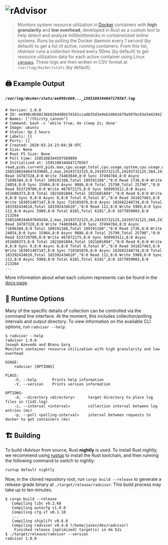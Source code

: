 # ![rAdvisor](https://i.imgur.com/aYdn3MV.png)

> Monitors system resource utilization in [Docker](https://www.docker.com/) containers with **high granularity** and **low overhead**, developed in Rust as a custom tool to help detect and analyze millibottlenecks in containerized online systems. Runs by polling the Docker daemon every 1 second (by default) to get a list of active, running containers. From this list, rAdvisor runs a collection thread every 50ms (by default) to get resource utilization data for each active container using Linux [`cgroups`](https://access.redhat.com/documentation/en-us/red_hat_enterprise_linux/6/html/resource_management_guide/ch01). These logs are then written in CSV format at `/var/log/docker/stats` (by default).

## 🖨️ Example Output

##### `/var/log/docker/stats/ee998c6b9..._1585108344647176567.log`

```csv
# Version: 1.0.0
# ID: ee998c6b98236b820dd8b57d161ccad635d3e9eb14841679a997bc03e5442942
# Names: ["/thirsty_cannon"]
# Command: bash -c 'while true; do sleep 2s; done'
# Image: ubuntu
# Status: Up 2 hours
# Labels: {}
# Ports: []
# Created: 2020-03-24 23:04:38 UTC
# Size: None
# Root FS Size: None
# Poll time: 1585108344597589099
# Initialized at: 1585108344647176567
read,pids.current,pids.max,cpu.usage.total,cpu.usage.system,cpu.usage.user,cpu.usage.percpu,cpu.stat.user,cpu.stat.system,cpu.throttling.periods,cpu.throttling.throttled.count,cpu.throttling.throttled.time,memory.usage.current,memory.usage.max,memory.limit.hard,memory.limit.soft,memory.failcnt,memory.hiearchical_limit.memory,memory.hiearchical_limit.memoryswap,memory.cache,memory.rss.all,memory.rss.huge,memory.mapped,memory.swap,memory.paged.in,memory.paged.out,memory.fault.total,memory.fault.major,memory.anon.inactive,memory.anon.active,memory.file.inactive,memory.file.active,memory.unevictable,blkio.service.bytes,blkio.service.ios,blkio.service.time,blkio.queued,blkio.wait,blkio.merged,blkio.time,blkio.sectors
1585108344647439685,2,max,24193732125,0,24193732125,24193732125,584,241,0,0,0,100966400,3927359488,9223372036854771712,9223372036854771712,0,9223372036854771712,,19013632,79917056,0,2273280,,1448094,1423941,2052934,310,79712256,204800,14966784,4046848,0,"8:0 Read 34787328,8:0 Write 74403840,8:0 Sync 37494784,8:0 Async 71696384,8:0 Total 109191168,Total 109191168","8:0 Read 1736,8:0 Write 24054,8:0 Sync 15904,8:0 Async 9886,8:0 Total 25790,Total 25790","8:0 Read 553729709,8:0 Write 467872175,8:0 Sync 569993511,8:0 Async 451608373,8:0 Total 1021601884,Total 1021601884","8:0 Read 0,8:0 Write 0,8:0 Sync 0,8:0 Async 0,8:0 Total 0,Total 0","8:0 Read 341027463,8:0 Write 183051407147,8:0 Sync 710185876,8:0 Async 182682248734,8:0 Total 183392434610,Total 183392434610","8:0 Read 112,8:0 Write 5989,8:0 Sync 112,8:0 Async 5989,8:0 Total 6101,Total 6101",8:0 1677059003,8:0 213264
1585108344697049284,2,max,24193732125,0,24193732125,24193732125,584,241,0,0,0,100966400,3927359488,9223372036854771712,9223372036854771712,0,9223372036854771712,,19013632,79917056,0,2273280,,1448094,1423941,2052934,310,79712256,204800,14966784,4046848,0,"8:0 Read 34787328,8:0 Write 74403840,8:0 Sync 37494784,8:0 Async 71696384,8:0 Total 109191168,Total 109191168","8:0 Read 1736,8:0 Write 24054,8:0 Sync 15904,8:0 Async 9886,8:0 Total 25790,Total 25790","8:0 Read 553729709,8:0 Write 467872175,8:0 Sync 569993511,8:0 Async 451608373,8:0 Total 1021601884,Total 1021601884","8:0 Read 0,8:0 Write 0,8:0 Sync 0,8:0 Async 0,8:0 Total 0,Total 0","8:0 Read 341027463,8:0 Write 183051407147,8:0 Sync 710185876,8:0 Async 182682248734,8:0 Total 183392434610,Total 183392434610","8:0 Read 112,8:0 Write 5989,8:0 Sync 112,8:0 Async 5989,8:0 Total 6101,Total 6101",8:0 1677059003,8:0 213264
...
```

More information about what each column represents can be found in the [docs page](https://github.com/elba-kubernetes/radvisor/blob/master/docs/collecting.md).

## 📜 Runtime Options

Many of the specific details of collection can be controlled via the command line interface. At the moment, this includes collection/polling intervals and output directory. To view information on the available CLI options, run `radvisor --help`:

```console
$ radvisor --help
radvisor 1.0.0
Joseph Azevedo and Bhanu Garg
Monitors container resource utilization with high granularity and low overhead

USAGE:
    radvisor [OPTIONS]

FLAGS:
    -h, --help       Prints help information
    -V, --version    Prints version information

OPTIONS:
    -d, --directory <directory>      target directory to place log files in ({id}.log)
    -i, --interval <interval>        collection interval between log entries (ms)
    -p, --poll <polling-interval>    interval between requests to docker to get containers (ms)
```

## 🏗️ Building

To build rAdvisor from source, Rust **nightly** is used. To install Rust nightly, we recommend using [rustup](https://rustup.rs/) to install the Rust toolchain, and then running the following command to switch to nightly:

```
rustup default nightly
```

Now, in the cloned repository root, run `cargo build --release` to generate a release-grade binary at `./target/release/radvisor`. This build process may take up to ten minutes.

```console
$ cargo build --release
   Compiling libc v0.2.68
   Compiling autocfg v1.0.0
   Compiling cfg-if v0.1.10
   ...
   Compiling shiplift v0.6.0
   Compiling radvisor v0.4.0 (/home/jazev/dev/radvisor)
    Finished release [optimized] target(s) in 4m 52s
$ ./target/release/radvisor --version
radvisor 1.0.0
```
